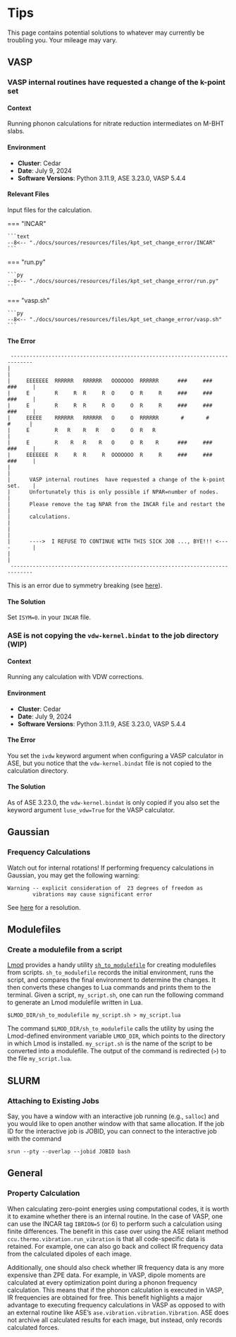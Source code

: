 <!-- markdownlint-disable MD024 -->
# Tips

This page contains potential solutions to whatever may currently be troubling you. Your
mileage may vary.

## VASP

### VASP internal routines  have requested a change of the k-point set

#### Context

Running phonon calculations for nitrate reduction intermediates on M-BHT slabs.

#### Environment

- **Cluster**: Cedar
- **Date**: July 9, 2024
- **Software Versions**: Python 3.11.9, ASE 3.23.0, VASP 5.4.4

#### Relevant Files

Input files for the calculation.

=== "INCAR"

    ```text
    --8<-- "./docs/sources/resources/files/kpt_set_change_error/INCAR"
    ```

=== "run.py"

    ```py
    --8<-- "./docs/sources/resources/files/kpt_set_change_error/run.py"
    ```

=== "vasp.sh"

    ```py
    --8<-- "./docs/sources/resources/files/kpt_set_change_error/vasp.sh"
    ```

#### The Error

```text title="vasp.out"
 -----------------------------------------------------------------------------
|                                                                             |
|     EEEEEEE  RRRRRR   RRRRRR   OOOOOOO  RRRRRR      ###     ###     ###     |
|     E        R     R  R     R  O     O  R     R     ###     ###     ###     |
|     E        R     R  R     R  O     O  R     R     ###     ###     ###     |
|     EEEEE    RRRRRR   RRRRRR   O     O  RRRRRR       #       #       #      |
|     E        R   R    R   R    O     O  R   R                               |
|     E        R    R   R    R   O     O  R    R      ###     ###     ###     |
|     EEEEEEE  R     R  R     R  OOOOOOO  R     R     ###     ###     ###     |
|                                                                             |
|      VASP internal routines  have requested a change of the k-point set.    |
|      Unfortunately this is only possible if NPAR=number of nodes.           |
|      Please remove the tag NPAR from the INCAR file and restart the         |
|      calculations.                                                          |
|                                                                             |
|      ---->  I REFUSE TO CONTINUE WITH THIS SICK JOB ..., BYE!!! <----       |
|                                                                             |
 -----------------------------------------------------------------------------
```

This is an error due to symmetry breaking (see [here][ibrion-error]).

[ibrion-error]: https://mattermodeling.stackexchange.com/a/9013

#### The Solution

Set `ISYM=0`. in your `INCAR` file.

### ASE is not copying the `vdw-kernel.bindat` to the job directory (WIP)

#### Context

Running any calculation with VDW corrections.

#### Environment

- **Cluster**: Cedar
- **Date**: July 9, 2024
- **Software Versions**: Python 3.11.9, ASE 3.23.0, VASP 5.4.4

#### The Error

You set the `ivdw` keyword argument when configuring a VASP calculator
in ASE, but you notice that the `vdw-kernel.bindat` file is not copied to the
calculation directory.

#### The Solution

As of ASE 3.23.0, the `vdw-kernel.bindat` is only copied if you also set the
keyword argument `luse_vdw=True` for the VASP calculator.

## Gaussian

### Frequency Calculations

Watch out for internal rotations! If performing frequency calculations in
Gaussian, you may get the following warning:

    Warning -- explicit consideration of  23 degrees of freedom as
            vibrations may cause significant error

See [here][gaussian-freq-error] for a resolution.

[gaussian-freq-error]: http://www.ccl.net/chemistry/resources/messages/2005/04/01.002-dir/

## Modulefiles

### Create a modulefile from a script

[Lmod](../software_pages.md#lmod) provides a handy utility
[`sh_to_modulefile`][sh_to_modulefile] for creating modulefiles from scripts.
`sh_to_modulefile` records the initial environment, runs the script, and
compares the final environment to determine the changes. It then converts these
changes to Lua commands and prints them to the terminal. Given a script,
`my_script.sh`, one can run the following command to generate an Lmod
modulefile written in Lua.

```shell
$LMOD_DIR/sh_to_modulefile my_script.sh > my_script.lua
```

The command `$LMOD_DIR/sh_to_modulefile` calls the utility by using the
Lmod-defined environment variable `LMOD_DIR`, which points to the directory
in which Lmod is installed. `my_script.sh` is the name of the script to be
converted into a modulefile. The output of the command is redirected (`>`)
to the file `my_script.lua`.

[sh_to_modulefile]: https://lmod.readthedocs.io/en/latest/260_sh_to_modulefile.html

## SLURM

### Attaching to Existing Jobs

Say, you have a window with an interactive job running (e.g., `salloc`) and
you would like to open another window with that same allocation. If the job
ID for the interactive job is JOBID, you can connect to the interactive job
with the command

```shell
srun --pty --overlap --jobid JOBID bash
```

## General

### Property Calculation

When calculating zero-point energies using computational codes, it is worth it
to examine whether there is an internal routine. In the case of VASP, one can
use the INCAR tag `IBRION=5` (or 6) to perform such a calculation using finite
differences. The benefit in this case over using the ASE reliant method
`ccu.thermo.vibration.run_vibration` is that all code-specific data is
retained. For example, one can also go back and collect IR frequency data
from the calculated dipoles of each image.

Additionally, one should also check whether IR frequency data is any more
expensive than ZPE data. For example, in VASP, dipole moments are calculated
at every optimization point during a phonon frequency calculation. This means
that if the phonon calculation is executed in VASP, IR frequencies are
obtained for free. This benefit highlights a major advantage to executing
frequency calculations in VASP as opposed to with an external routine like
ASE’s `ase.vibration.vibration.Vibration`. ASE does not archive all calculated
results for each image, but instead, only records calculated forces.
